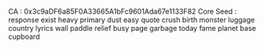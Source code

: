 CA : 0x3c9aDF6a85F0A33665A1bFc9601Ada67e1133F82
Core Seed : response exist heavy primary dust easy quote crush birth monster luggage country lyrics wall paddle relief busy page garbage today fame planet base cupboard